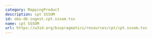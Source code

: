 ```yaml
---
category: MappingProduct
description: cpt SSSOM
id: obo-db-ingest.cpt.sssom.tsv
name: cpt SSSOM
url: https://w3id.org/biopragmatics/resources/cpt/cpt.sssom.tsv
---
```


